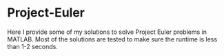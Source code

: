 # Project-Euler
Here I provide some of my solutions to solve Project Euler problems in MATLAB. Most of the solutions are tested to make sure the runtime is less than 1-2 seconds.
